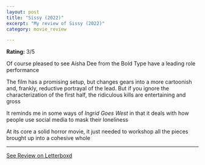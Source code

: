 ```yaml
---
layout: post
title: "Sissy (2022)"
excerpt: "My review of Sissy (2022)"
category: movie_review

---
```


**Rating:** 3/5

Of course pleased to see Aisha Dee from the Bold Type have a leading role performance

The film has a promising setup, but changes gears into a more cartoonish and, frankly, reductive portrayal of the lead. But if you ignore the characterization of the first half, the ridiculous kills are entertaining and gross

It reminds me in some ways of <i>Ingrid Goes West</i> in that it deals with how people use social media to mask their loneliness

At its core a solid horror movie, it just needed to workshop all the pieces brought up into a cohesive whole

<hr>

[See Review on Letterboxd](https://boxd.it/3C0g9f)
